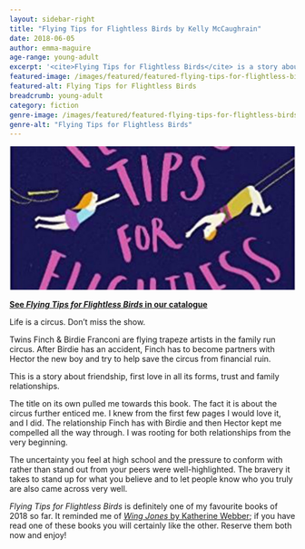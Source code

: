 ```yaml
---
layout: sidebar-right
title: "Flying Tips for Flightless Birds by Kelly McCaughrain"
date: 2018-06-05
author: emma-maguire
age-range: young-adult
excerpt: '<cite>Flying Tips for Flightless Birds</cite> is a story about friendship, first love in all its forms, trust and family relationships.'
featured-image: /images/featured/featured-flying-tips-for-flightless-birds.jpg
featured-alt: Flying Tips for Flightless Birds
breadcrumb: young-adult
category: fiction
genre-image: /images/featured/featured-flying-tips-for-flightless-birds-genre.jpg
genre-alt: "Flying Tips for Flightless Birds"
---
```


![Flying Tips for Flightless Birds](/images/featured/featured-flying-tips-for-flightless-birds.jpg)

**[See <cite>Flying Tips for Flightless Birds</cite> in our catalogue](https://suffolk.spydus.co.uk/cgi-bin/spydus.exe/ENQ/OPAC/BIBENQ?BRN=2335030)**

Life is a circus. Don’t miss the show.

Twins Finch & Birdie Franconi are flying trapeze artists in the family run circus. After Birdie has an accident, Finch has to become partners with Hector the new boy and try to help save the circus from financial ruin.

This is a story about friendship, first love in all its forms, trust and family relationships.

The title on its own pulled me towards this book. The fact it is about the circus further enticed me. I knew from the first few pages I would love it, and I did. The relationship Finch has with Birdie and then Hector kept me compelled all the way through. I was rooting for both relationships from the very beginning.

The uncertainty you feel at high school and the pressure to conform with rather than stand out from your peers were well-highlighted. The bravery it takes to stand up for what you believe and to let people know who you truly are also came across very well.

<cite>Flying Tips for Flightless Birds</cite> is definitely one of my favourite books of 2018 so far. It reminded me of [<cite>Wing Jones</cite> by Katherine Webber](/new-suggestions/young-adult/wing-jones-by-katherine-webber/); if you have read one of these books you will certainly like the other. Reserve them both now and enjoy!

